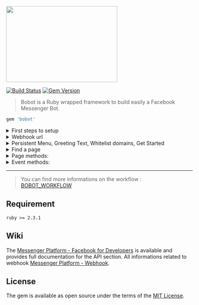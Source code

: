 <img src="https://raw.githubusercontent.com/navidemad/bobot/master/assets/images/bobot-logo.png" width="300" height="205" />
 
[![Build Status](https://travis-ci.org/navidemad/bobot.svg?branch=master)](https://travis-ci.org/navidemad/bobot) [![Gem Version](https://img.shields.io/gem/v/bobot.svg?style=flat)](https://rubygems.org/gems/bobot)
 
> Bobot is a Ruby wrapped framework to build easily a Facebook Messenger Bot.</b>

```ruby
gem 'bobot'
```

<details>
  <summary>First steps to setup</summary>
  <p>

    Run the command to install basic files: rails g bobot:install
    Then, add `bobot` section into `secrets.yml`:

    development:
      bobot:
        app_id: "123"
        app_secret: "456"
        verify_token: "your token"
        skip_code: ""
        domains: "whitelisted-domain.com,second-whitelisted-domain.com"
        async: false
        commander_queue_name: "default"
        pages: 
          - slug: "facebook_1"
            language: "fr"
            page_id: "789"
            page_access_token: "abc"
            get_started_payload: "get_started"
            home_url_for_chat_extension: "https://whitelisted-domain.com/messenger_extension"
            size_for_chat_extension: "tall"
            share_button_for_chat_extension: "show"
            in_test_for_chat_extension: "true"

    Now to can edit the workflow of your bot with the file:
    - app/bobot/workflow.rb
    
  </p>
</details>

<details>
  <summary>Webhook url</summary>
  <p>

    Facebook wants an url where he can send me information to communicate with my server.
    
    When you installed Bobot, a line has been added to your config/routes.rb

    mount Bobot::Engine => "/XXXXXX", as: "bobot"
    
    You have to setup as url on the webhook facebook interface:
    - https://domain.ltd/XXXXXX/facebook
    
    And as :verify_token, the one you set on your config/secrets.yml
  </p>
</details>

<details>
  <summary>Persistent Menu, Greeting Text, Whitelist domains, Get Started</summary>
  <p>

    After having define into your `config/application.rb` your I18n.available_locales.
    
    Then, persistent menu and the greeting text will catch the content of them from `locales/bobot.{locale}.yml`
    - config/locales/bobot.{locale}.yml
    
    The whitelist domains and get_started button settings have to be set in:
    - config/secrets.yml
  </p>
</details>
  
<details>
  <summary>Find a page</summary>
  <p>

    You can access to page settings:
    - `page = Bobot::Page.find(facebook_page_id)`
    - `page = Bobot::Page.find_by_slug(facebook_page_slug)`
    - `page = Bobot::Page[facebook_page_id]`
    - `page = Bobot::Page[facebook_page_slug]`

    After fetching the page with command above, you have access to:
    - `page.update_facebook_setup!`

    Or one by one in a Rails console:
    - `page.unset_greeting_text!`
    - `page.set_greeting_text!`
    - `page.unset_whitelist_domains!`
    - `page.set_whitelist_domains!`
    - `page.unset_get_started_button!`
    - `page.set_get_started_button!`
    - `page.unset_persistent_menu!`
    - `page.set_persistent_menu!`
    - `page.unset_home_url!`
    - `page.set_home_url!`
  </p>
</details>

<details>
  <summary>Page methods: </summary>
  <p>

    The parameter :to is the facebook uid of the target.
    - page.sender_action(sender_action:, to: nil)
    - page.show_typing(state:, to: nil)
    - page.mark_as_seen(to: nil)
    - page.send(payload_message:, to: nil)
    - page.send_text(text:, to: nil)
    - page.send_attachment(url:, type:, to: nil)
    - page.send_image(url:, to: nil)
    - page.send_audio(url:, to: nil)
    - page.send_video(url:, to: nil)
    - page.send_file(url:, to: nil)
    - page.send_quick_replies(text:, quick_replies:, to: nil)
    - page.send_buttons(text:, buttons:, to: nil)
    - page.send_generic(elements:, image_aspect_ratio: 'square', to: nil)
    - page.send_carousel(elements:, image_aspect_ratio: 'square', to: nil)
  </p>
</details>

<details>
  <summary>Event methods: </summary>
  <p>

    The event is the parameter that you receive in your block when you are hooking an event on your workflow.rb
    - event.sender_action(sender_action:)
    - event.show_typing(state:)
    - event.mark_as_seen
    - event.reply(payload_message:)
    - event.reply_with_text(text:)
    - event.reply_with_attachment(url:, type:)
    - event.reply_with_image(url:)
    - event.reply_with_audio(url:)
    - event.reply_with_video(url:)
    - event.reply_with_file(url:)
    - event.reply_with_quick_replies(text:, quick_replies:)
    - event.reply_with_buttons(text:, buttons:)
    - event.reply_with_generic(elements:, image_aspect_ratio: 'square')
    - event.reply_with_carousel(elements:, image_aspect_ratio: 'square')
  </p>
</details>

-----

> You can find more informations on the workflow : [BOBOT_WORKFLOW](BOBOT_WORKFLOW.md)

## Requirement
`ruby >= 2.3.1`

## Wiki
The [Messenger Platform - Facebook for Developers](https://developers.facebook.com/docs/messenger-platform) is available and provides full documentation for the API section.
All informations related to webhook [Messenger Platform - Webhook](https://developers.facebook.com/docs/messenger-platform/webhook-reference).

## License
The gem is available as open source under the terms of the [MIT License](MIT-LICENSE).